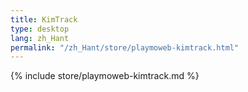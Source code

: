 ```yaml
---
title: KimTrack
type: desktop
lang: zh_Hant
permalink: "/zh_Hant/store/playmoweb-kimtrack.html"
---
```


{% include store/playmoweb-kimtrack.md %}
